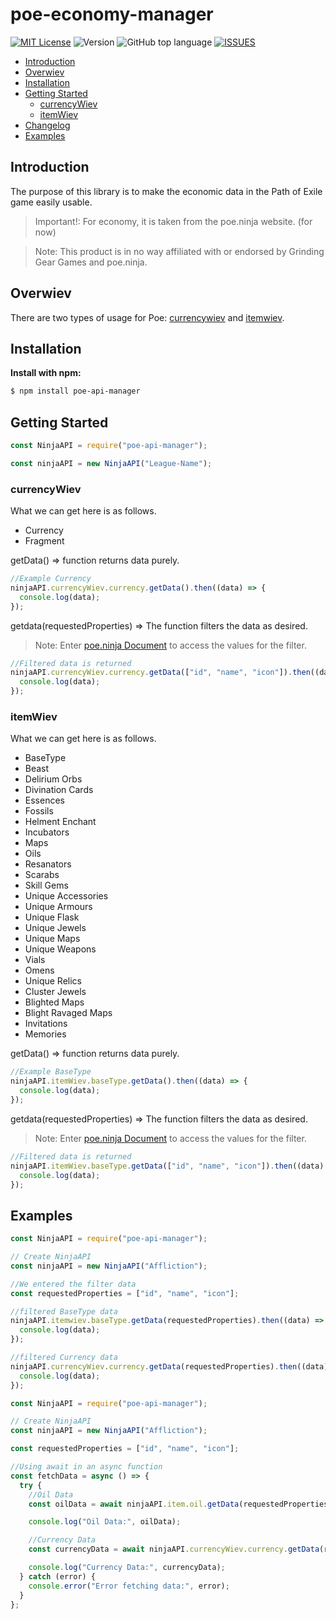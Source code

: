 # poe-economy-manager

[![MIT License](https://img.shields.io/badge/License-MIT-green.svg)](https://choosealicense.com/licenses/mit/)
![Version](https://img.shields.io/github/package-json/v/ayberkgezer/poe-api-manager)
![GitHub top language](https://img.shields.io/github/languages/top/ayberkgezer/poe-api-manager?logo=javascript)
[![ISSUES](https://img.shields.io/github/issues/ayberkgezer/poe-api-manager)](https://github.com/ayberkgezer/poe-api-manager/issues)

- [Introduction](#introduction)
- [Overwiev](#overwiev)
- [Installation](#installation)
- [Getting Started](#getting-started)
  - [currencyWiev](#currencywiev)
  - [itemWiev](#itemwiev)
- [Changelog](https://github.com/ayberkgezer/poe-api-manager/blob/main/Changelog.md)
- [Examples](#examples)



## Introduction
The purpose of this library is to make the economic data in the Path of Exile game easily usable.

>Important!: For economy, it is taken from the poe.ninja website. (for now)

> Note: This product is in no way affiliated with or endorsed by Grinding Gear Games and poe.ninja.

## Overwiev

There are two types of usage for Poe: [currencywiev](#currencywiev) and [itemwiev](#itemwiev).

## Installation
**Install with npm:**
```bash
$ npm install poe-api-manager
```

## Getting Started
```javascript
const NinjaAPI = require("poe-api-manager");

const ninjaAPI = new NinjaAPI("League-Name");
```

### currencyWiev
What we can get here is as follows.
- Currency
- Fragment

getData() => function returns data purely.
```javascript
//Example Currency
ninjaAPI.currencyWiev.currency.getData().then((data) => {
  console.log(data);
});
```
getdata(requestedProperties) => The function filters the data as desired.
>Note: Enter [poe.ninja Document](https://github.com/ayberkgezer/poe.ninja-API-Document?tab=readme-ov-file#poeninja-api) to access the values for the filter.
```javascript
//Filtered data is returned
ninjaAPI.currencyWiev.currency.getData(["id", "name", "icon"]).then((data) => {
  console.log(data);
});
```
### itemWiev
What we can get here is as follows.
- BaseType
- Beast
- Delirium Orbs
- Divination Cards
- Essences
- Fossils
- Helment Enchant
- Incubators
- Maps
- Oils
- Resanators
- Scarabs
- Skill Gems
- Unique Accessories
- Unique Armours
- Unique Flask
- Unique Jewels
- Unique Maps
- Unique Weapons
- Vials
- Omens
- Unique Relics
- Cluster Jewels
- Blighted Maps
- Blight Ravaged Maps
- Invitations
- Memories

getData() => function returns data purely.
```javascript
//Example BaseType
ninjaAPI.itemWiev.baseType.getData().then((data) => {
  console.log(data);
});
```
getdata(requestedProperties) => The function filters the data as desired.
>Note: Enter [poe.ninja Document](https://github.com/ayberkgezer/poe.ninja-API-Document?tab=readme-ov-file#poeninja-api) to access the values for the filter.
```javascript
//Filtered data is returned
ninjaAPI.itemWiev.baseType.getData(["id", "name", "icon"]).then((data) => {
  console.log(data);
});
```

## Examples
```javascript
const NinjaAPI = require("poe-api-manager");

// Create NinjaAPI
const ninjaAPI = new NinjaAPI("Affliction");

//We entered the filter data
const requestedProperties = ["id", "name", "icon"];

//filtered BaseType data
ninjaAPI.itemwiev.baseType.getData(requestedProperties).then((data) => {
  console.log(data);
});

//filtered Currency data
ninjaAPI.currencyWiev.currency.getData(requestedProperties).then((data) => {
  console.log(data);
});
```

```javascript
const NinjaAPI = require("poe-api-manager");

// Create NinjaAPI
const ninjaAPI = new NinjaAPI("Affliction");

const requestedProperties = ["id", "name", "icon"];

//Using await in an async function
const fetchData = async () => {
  try {
    //Oil Data
    const oilData = await ninjaAPI.item.oil.getData(requestedProperties);

    console.log("Oil Data:", oilData);

    //Currency Data
    const currencyData = await ninjaAPI.currencyWiev.currency.getData(requestedProperties);

    console.log("Currency Data:", currencyData);
  } catch (error) {
    console.error("Error fetching data:", error);
  }
};
```